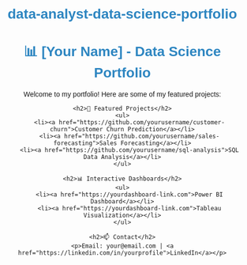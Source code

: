 # data-analyst-data-science-portfolio
<!DOCTYPE html>
<html lang="en">
<head>
    <meta charset="UTF-8">
    <meta name="viewport" content="width=device-width, initial-scale=1.0">
    <title>Data Science Portfolio - [Your Name]</title>
    <style>
        body { font-family: Arial, sans-serif; text-align: center; padding: 20px; }
        h1 { color: #2E86C1; }
        a { text-decoration: none; color: #3498db; font-weight: bold; }
    </style>
</head>
<body>
    <h1>📊 [Your Name] - Data Science Portfolio</h1>
    <p>Welcome to my portfolio! Here are some of my featured projects:</p>
    
    <h2>🚀 Featured Projects</h2>
    <ul>
        <li><a href="https://github.com/yourusername/customer-churn">Customer Churn Prediction</a></li>
        <li><a href="https://github.com/yourusername/sales-forecasting">Sales Forecasting</a></li>
        <li><a href="https://github.com/yourusername/sql-analysis">SQL Data Analysis</a></li>
    </ul>

    <h2>📊 Interactive Dashboards</h2>
    <ul>
        <li><a href="https://yourdashboard-link.com">Power BI Dashboard</a></li>
        <li><a href="https://yourdashboard-link.com">Tableau Visualization</a></li>
    </ul>

    <h2>📫 Contact</h2>
    <p>Email: your@email.com | <a href="https://linkedin.com/in/yourprofile">LinkedIn</a></p>
</body>
</html>
